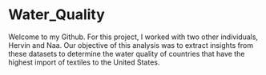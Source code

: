 # Water_Quality


Welcome to my Github. For this project, I worked with two other individuals, Hervin and Naa. Our objective of this analysis was to extract insights from these datasets to determine the water quality of countries that have the highest import of textiles to the United States.

